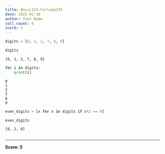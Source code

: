 ```yaml
---
title: Basic123-Forloop234
date: 2025-01-30
author: Your Name
cell_count: 6
score: 5
---
```


```python
digits = [0, 1, 2, 7, 8, 9]
```


```python
digits
```




    [0, 1, 2, 7, 8, 9]




```python
for i in digits:
    print(i)
```

    0
    1
    2
    7
    8
    9



```python
even_digits = [x for x in digits if x%2 == 0]
```


```python
even_digits
```




    [0, 2, 8]




```python

```


---
**Score: 5**

